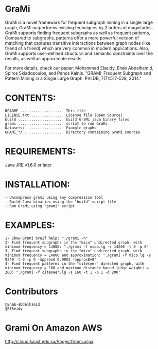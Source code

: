 GraMi
=====

GraMi is a novel framework for frequent subgraph mining in a single large  graph, GraMi outperforms existing techniques by 2 orders of magnitudes. GraMi  supports finding frequent subgraphs as well as frequent patterns, Compared to subgraphs, patterns offer a more powerful version of matching that captures  transitive interactions between graph nodes (like friend of a friend) which are very common in modern applications. Also, GraMi supports user-defined  structural and semantic constraints over the results, as well as approximate results.

For more details, check our paper: Mohammed Elseidy, Ehab Abdelhamid, Spiros Skiadopoulos, and Panos Kalnis. "GRAMI: Frequent Subgraph and Pattern Mining in a Single Large Graph. PVLDB, 7(7):517-528, 2014."

CONTENTS:
=====

    README ...................  This file
    LICENSE.txt ..............  License file (Open Source)
    build ....................  build GraMi java binary files
    grami ....................  script to run GraMi
    Datasets/ ................  Example graphs
    GRAMI_*/ .................  Directory containing GraMi sources


REQUIREMENTS:
=====

Java JRE v1.6.0 or later

INSTALLATION:
=====

    - Uncompress grami using any compression tool
    - Build Java binaries using the "build" script file
    - Run GraMi using "grami" script

EXAMPLES:
=====

    1- Show GraMi breif help: "./grami -h"
    2- Find frequent subgraphs in the "mico" undirected graph, with minimum frequency = 14000: "./grami -f mico.lg -s 14000 -t 0 -p 0"
    3- Find frequent subgraphs in the "mico" undirected graph, with minimum frequency = 14000 and approximation: "./grami -f mico.lg -s 9340 -t 0 -p 0 -approxA 0.0002 -approxB=0"
    4- Find frequent patterns in the "citeseer" directed graph, with minimum frequency = 160 and maximum distance bound (edge weight) = 200: "./grami -f citeseer.lg -s 160 -t 1 -p 1 -d 200"

Contributors
=====

    @Ehab-abdelhamid
    @ElSeidy


Grami On Amazon AWS    
=====
http://cloud.kaust.edu.sa/Pages/Grami.aspx
